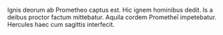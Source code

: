 Ignis deorum ab Prometheo captus est. Hic ignem hominibus dedit. Is a deibus proctor factum mittebatur. Aquila cordem Prometheī impetebatur. Hercules haec cum sagittis interfecit.



